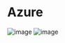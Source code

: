 # Azure

![image](https://github.com/gabriela-github/Azure/assets/95176901/85289188-4b84-4dd8-8d3c-f0ba1fe9feb5)
![image](https://github.com/gabriela-github/Azure/assets/95176901/0b5c0f2f-a285-4ad7-b761-02cb7170de8d)

